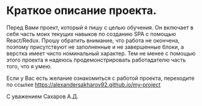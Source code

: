 # Краткое описание проекта.

Перед Вами проект, который я пишу с целью обучения. Он включает в себя часть моих текущих навыков по созданию SPA с помощью React/Redux. Прошу обратить внимание, что работа не окончена, поэтому присутствуют не заполненные и не завершенные блоки, а верстка имеет чисто номинальный характер. Тем не менее с помощью этого проекта я надеюсь продемонстрировать работадателю часть того, что я умею.

Если у Вас есть желание ознакомиться с работой проекта, переходите по ссылке https://alexandersakharov92.github.io/my-project

С уважением Сахаров А.Д.
